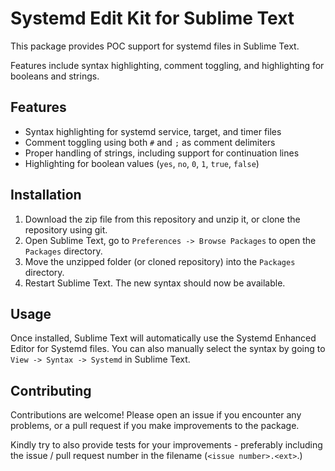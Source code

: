 # Systemd Edit Kit for Sublime Text

This package provides POC support for systemd files in Sublime Text.

Features include syntax highlighting, comment toggling, and highlighting for booleans and strings.

## Features

- Syntax highlighting for systemd service, target, and timer files
- Comment toggling using both `#` and `;` as comment delimiters
- Proper handling of strings, including support for continuation lines
- Highlighting for boolean values (`yes`, `no`, `0`, `1`, `true`, `false`)

## Installation

1. Download the zip file from this repository and unzip it, or clone the repository using git.
2. Open Sublime Text, go to `Preferences -> Browse Packages` to open the `Packages` directory.
3. Move the unzipped folder (or cloned repository) into the `Packages` directory.
4. Restart Sublime Text. The new syntax should now be available.

## Usage

Once installed, Sublime Text will automatically use the Systemd Enhanced Editor for Systemd files.
You can also manually select the syntax by going to `View -> Syntax -> Systemd` in Sublime Text.

## Contributing

Contributions are welcome! Please open an issue if you encounter any problems, or a pull request if you make improvements to the package.

Kindly try to also provide tests for your improvements - preferably including the issue / pull request number in the filename (`<issue number>.<ext>`.)

